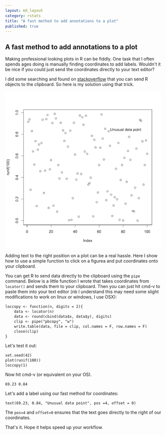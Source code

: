 ```yaml
---
layout: md_layout
category: rstats
title: "A fast method to add annotations to a plot"
published: true
---
```


A fast method to add annotations to a plot
---------------------------------------------

Making professional looking plots in R can be fiddly. One task that I often spends ages doing is manually finding coordinates to add labels.
Wouldn't it be nice if you could just send the coordinates directly to your text editor?

I did some searching and found on [stackoverflow](http://stackoverflow.com/questions/14547069/how-to-write-from-r-to-the-clipboard-on-a-mac) that you can send R objects to the clipboard. So here is my solution using that trick. 

<div class = "image_caption">
<img src ="/Images/locator-plot.png" alt="" class="image_float"/>
<p> Adding text to the right position on a plot can be a real hassle. Here I show how to use a simple function to click on a figurea and put coordinates onto your clipboard. </p>
</div>


You can get R to send data directly to the clipboard using the `pipe` command. Below is a little function I wrote that takes coordinates from `locator()` and sends them to your clipboard. Then you can just hit cmd-v to paste them into your text editor (nb I understand this may need some slight modifications to work on linux or windows, I use OSX):



    loccopy <- function(n, digits = 2){
        data <- locator(n)
        data <- round(cbind(data$x, data$y), digits)
        clip <- pipe("pbcopy", "w")
        write.table(data, file = clip, col.names = F, row.names = F)
        close(clip)
    }

Let's test it out:

    set.seed(42)
    plot(runif(100))
    loccopy(1)

Now hit cmd-v (or equivalent on your OS).

    69.23 0.84

Let's add a label using our fast method for coordinates:

    text(69.23, 0.84, "Unusual data point", pos =4, offset = 0)

The `pos=4` and `offset=0` ensures that the text goes directly to the right of our coordinates.

That's it. Hope it helps speed up your workflow.
